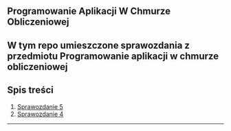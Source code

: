## Programowanie Aplikacji W Chmurze Obliczeniowej
W tym repo umieszczone sprawozdania z przedmiotu Programowanie aplikacji w chmurze obliczeniowej
---
## Spis treści
1. [Sprawozdanie 5](SprawozdanieNR5/README.md) 
2. [Sprawozdanie 4](SprawozdanieNR4/Dockerfile)
---